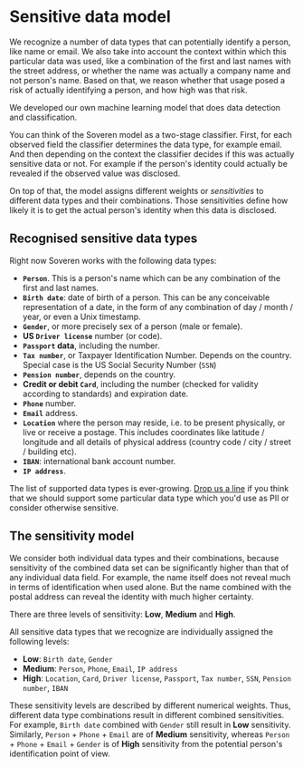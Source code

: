 # Sensitive data model

We recognize a number of data types that can potentially identify a person, like name or email. We also take into account the context within which this particular data was used, like a combination of the first and last names with the street address, or whether the name was actually a company name and not person's name. Based on that, we reason whether that usage posed a risk of actually identifying a person, and how high was that risk.

We developed our own machine learning model that does data detection and classification.

You can think of the Soveren model as a two-stage classifier. First, for each observed field the classifier determines the data type, for example email. And then depending on the context the classifier decides if this was actually sensitive data or not. For example if the person's identity could actually be revealed if the observed value was disclosed.

On top of that, the model assigns different weights or _sensitivities_ to different data types and their combinations. Those sensitivities define how likely it is to get the actual person's identity when this data is disclosed.

## Recognised sensitive data types

Right now Soveren works with the following data types:

  * **`Person`**. This is a person's name which can be any combination of the first and last names.
  * **`Birth date`**: date of birth of a person. This can be any conceivable representation of a date, in the form of any combination of day / month / year, or even a Unix timestamp.
  * **`Gender`**, or more precisely sex of a person (male or female).
  * **US `Driver license`** number (or code).
  * **`Passport` data**, including the number.
  * **`Tax number`**, or Taxpayer Identification Number. Depends on the country. Special case is the US Social Security Number (`SSN`)
  * **`Pension number`**, depends on the country.
  * **Credit or debit `Card`**, including the number (checked for validity according to standards) and expiration date.
  * **`Phone`** number.
  * **`Email`** address.
  * **`Location`** where the person may reside, i.e. to be present physically, or live or receive a postage. This includes coordinates like latitude / longitude and all details of physical address (country code / city / street / building etc).
  * **`IBAN`**: international bank account number.
  * **`IP address`**.

 The list of supported data types is ever-growing. [Drop us a line](mailto:support@soveren.io) if you think that we should support some particular data type which you'd use as PII or consider otherwise sensitive. 

## The sensitivity model

We consider both individual data types and their combinations, because sensitivity of the combined data set can be significantly higher than that of any individual data field. For example, the name itself does not reveal much in terms of identification when used alone. But the name combined with the postal address can reveal the identity with much higher certainty.

There are three levels of sensitivity: **Low**, **Medium** and **High**.

All sensitive data types that we recognize are individually assigned the following levels:

* **Low**: `Birth date`, `Gender`
* **Medium**: `Person`, `Phone`, `Email`, `IP address`
* **High**: `Location`, `Card`, `Driver license`, `Passport`, `Tax number`, `SSN`, `Pension number`, `IBAN`

These sensitivity levels are described by different numerical weights. Thus, different data type combinations result in different combined sensitivities. For example, `Birth date` combined with `Gender` still result in **Low** sensitivity. Similarly, `Person` + `Phone` + `Email` are of **Medium** sensitivity, whereas `Person` + `Phone` + `Email` + `Gender` is of **High** sensitivity from the potential person's identification point of view.
